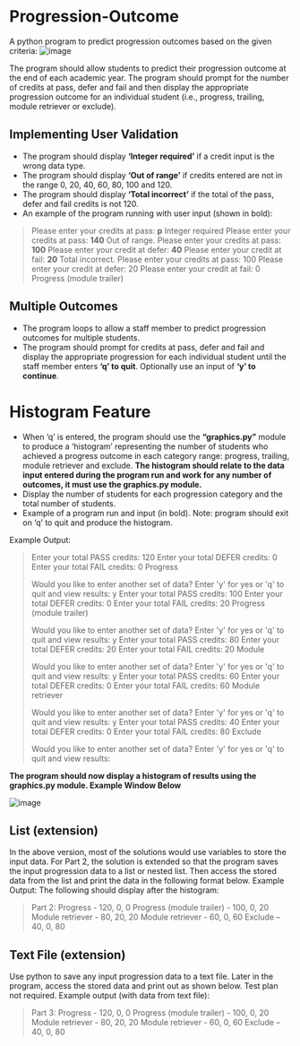 # Progression-Outcome

A python program to predict progression outcomes based on the given criteria:
![image](https://github.com/trikto/Progression-Outcome/assets/77225260/e6108c4b-4e54-43e8-9f26-a0bdef6fb547)

The program should allow students to predict their progression outcome at the end of each academic year. The program should prompt for the number of credits at pass, defer and fail and then display the appropriate progression outcome for an individual student (i.e., progress, trailing, module retriever or exclude). 

## Implementing User Validation

+ The program should display **‘Integer required’** if a credit input is the wrong data type. 
+ The program should display **‘Out of range’** if credits entered are not in the range 0, 20, 40, 60, 80, 100 and 120. 
+ The program should display **‘Total incorrect’** if the total of the pass, defer and fail credits is not 120. 
+ An example of the program running with user input (shown in bold):

> Please enter your credits at pass: **p** 
> Integer required
> Please enter your credits at pass: **140** 
> Out of range.
> Please enter your credits at pass: **100**
> Please enter your credit at defer: **40** 
> Please enter your credit at fail: **20** 
> Total incorrect.
> Please enter your credits at pass: 100 
> Please enter your credit at defer: 20
> Please enter your credit at fail: 0 
> Progress (module trailer)

## Multiple Outcomes

+ The program loops to allow a staff member to predict progression outcomes for multiple students.
+ The program should prompt for credits at pass, defer and fail and display the appropriate progression for each individual student until the staff member enters **‘q’ to quit**. Optionally use an input of **‘y’ to continue**.

# Histogram Feature

+ When ‘q’ is entered, the program should use the **“graphics.py”** module to produce a ‘histogram’ representing the number of students who achieved a progress outcome in each category range: progress, trailing, module retriever and exclude. **The histogram should relate to the data input entered during the program run and work for any number of outcomes, it must use the graphics.py module.** 
+ Display the number of students for each progression category and the total number of students. 
+ Example of a program run and input (in bold). Note: program should exit on ‘q’ to quit and produce the histogram.

Example Output:
> Enter your total PASS credits: 120
> Enter your total DEFER credits: 0
> Enter your total FAIL credits: 0 
> Progress
>
> Would you like to enter another set of data?
> Enter 'y' for yes or 'q' to quit and view results: y
> Enter your total PASS credits: 100
> Enter your total DEFER credits: 0
> Enter your total FAIL credits: 20
> Progress (module trailer)
>
> Would you like to enter another set of data?
> Enter 'y' for yes or 'q' to quit and view results: y
> Enter your total PASS credits: 80
> Enter your total DEFER credits: 20 
> Enter your total FAIL credits: 20 
> Module 
>
> Would you like to enter another set of data?
> Enter 'y' for yes or 'q' to quit and view results: y
> Enter your total PASS credits: 60 
> Enter your total DEFER credits: 0
> Enter your total FAIL credits: 60 
> Module retriever
>
> Would you like to enter another set of data?
> Enter 'y' for yes or 'q' to quit and view results: y
> Enter your total PASS credits: 40 
> Enter your total DEFER credits: 0 
> Enter your total FAIL credits: 80 
> Exclude
>
> Would you like to enter another set of data?
> Enter 'y' for yes or 'q' to quit and view results: 

**The program should now display a histogram of results using the graphics.py module. Example Window Below**

![image](https://github.com/trikto/Progression-Outcome/assets/77225260/2a5992c4-0203-4ce3-96a0-1896c76e32ed)

## List (extension)
In the above version, most of the solutions would use variables to store the input data. For Part 2, the solution is extended so that the program saves the input progression data to a list or nested list. Then access the stored data from the list and print the data in the following format below.
Example Output: The following should display after the histogram:

> Part 2:
> Progress - 120, 0, 0
> Progress (module trailer) - 100, 0, 20
> Module retriever - 80, 20, 20
> Module retriever - 60, 0, 60 
> Exclude – 40, 0, 80

## Text File (extension)
Use python to save any input progression data to a text file. Later in the program, access the stored data and print out as shown below. Test plan not required. Example output (with data from text file):

> Part 3:
> Progress - 120, 0, 0
> Progress (module trailer) - 100, 0, 20
> Module retriever - 80, 20, 20
> Module retriever - 60, 0, 60 
> Exclude – 40, 0, 80
